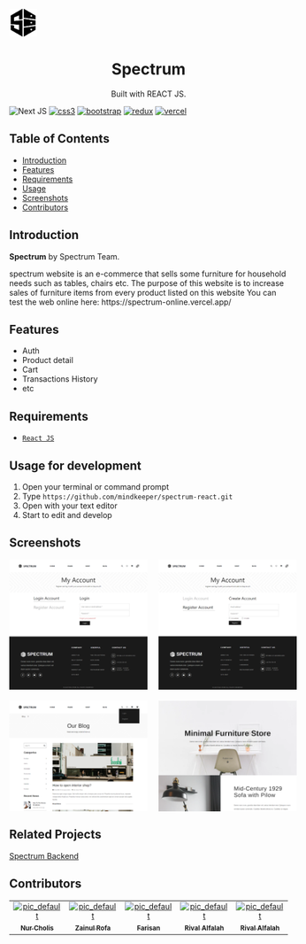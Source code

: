 <img width="50" src="./src/asset/logo/logo-black.png" /> <h1 align="center">Spectrum</h1>
<p align="center">
  Built with REACT JS.
</p>

![Next JS](https://img.shields.io/badge/React-black?style=for-the-badge&js&logoColor=white)
[![css3](https://img.shields.io/badge/CSS3-1572B6?style=for-the-badge&logo=css3&logoColor=white)]()
[![bootstrap](https://img.shields.io/badge/Bootstrap-563D7C?style=for-the-badge&logo=bootstrap&logoColor=white)]()
[![redux](https://img.shields.io/badge/Redux-593D88?style=for-the-badge&logo=redux&logoColor=white)]()
[![vercel](https://img.shields.io/badge/Vercel-000000?style=for-the-badge&logo=vercel&logoColor=white)]()

## Table of Contents

- [Introduction](#introduction)
- [Features](#features)
- [Requirements](#requirements)
- [Usage](#usage-for-development)
- [Screenshots](#screenshots)
- [Contributors](#contributors)

## Introduction

<b>Spectrum</b> by Spectrum Team.
<tr>spectrum website is an e-commerce that sells some furniture for
household needs such as tables, chairs etc. The purpose of this
website is to increase sales of furniture items from every product
listed on this website</tr>
<tr>You can test the web online here: https://spectrum-online.vercel.app/</tr>

## Features

- Auth
- Product detail
- Cart
- Transactions History
- etc

## Requirements

- [`React JS`](https://reactjs.org/)

## Usage for development

1. Open your terminal or command prompt
2. Type `https://github.com/mindkeeper/spectrum-react.git`
3. Open with your text editor
4. Start to edit and develop

## Screenshots

<div align="center">
    <div style='display:flex; gap:20px' >
      <img width="250" src="./src/asset/readme/spectrum_login.png">
      <img width="250" src="./src/asset/readme/spectrum_register.png">
    </div>
    <div style='display:flex; gap:20px; padding-top:20px' >
      <img width="250" src="./src/asset/readme/spectrum_blog.png">
      <img width="250" src="./src/asset/readme/spectrum_home.png">
    </div>
</div>

## Related Projects
[Spectrum Backend](https://github.com/mindkeeper/spectrum-backend)

## Contributors

<center>
  <table>
    <tr>
      <td align="center">
        <a href="https://github.com/mindkeeper">
          <img width="100" ; src="https://res.cloudinary.com/dx7cvqczn/image/upload/v1667811029/coffee_addict/pic_default.png" alt="pic_default"><br/>
          <sub><b>Nur Cholis</b></sub>
        </a>
        </td>
        <td align="center">
        <a href="https://github.com/zainulrofa">
          <img width="100" ; src="https://res.cloudinary.com/dx7cvqczn/image/upload/v1667811029/coffee_addict/pic_default.png" alt="pic_default"><br/>
          <sub><b>Zainul Rofa</b></sub>
        </a>
        </td>
        <td align="center">
        <a href="https://github.com/farisan">
          <img width="100" ; src="https://res.cloudinary.com/dx7cvqczn/image/upload/v1667811029/coffee_addict/pic_default.png" alt="pic_default"><br/>
          <sub><b>Farisan</b></sub>
        </a>
        </td>
        <td align="center">
        <a href="https://github.com/rivalalfalah">
          <img width="100" ; src="https://res.cloudinary.com/dx7cvqczn/image/upload/v1667811029/coffee_addict/pic_default.png" alt="pic_default"><br/>
          <sub><b>Rival Alfalah</b></sub>
        </a>
        </td>
        <td align="center">
        <a href="https://github.com/luqmanito">
          <img width="100" ; src="https://res.cloudinary.com/dx7cvqczn/image/upload/v1667811029/coffee_addict/pic_default.png" alt="pic_default"><br/>
          <sub><b>Rival Alfalah</b></sub>
        </a>
        </td>
  </table>
</center>
